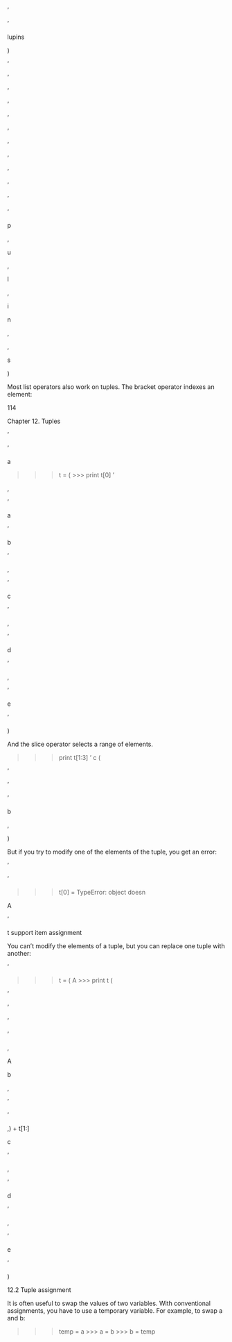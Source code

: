 ’

’

lupins

)

’

’

’

’

’

’

’

’

’

’

’

’

p

,

u

,

l

,

i

n

,

,

s

)

Most list operators also work on tuples. The bracket operator indexes an element:

114

Chapter 12. Tuples

’

’

a

>>> t = ( >>> print t[0] ’

,

’

a

’

b

’

,

’

c

’

,

’

d

’

,

’

e

’

)

And the slice operator selects a range of elements.

>>> print t[1:3] ’ c (

’

’

’

b

,

)

But if you try to modify one of the elements of the tuple, you get an error:

’

’

>>> t[0] = TypeError: object doesn

A

’

t support item assignment

You can’t modify the elements of a tuple, but you can replace one tuple with another:

’

>>> t = ( A >>> print t (

’

’

’

’

,

A

b

,

’

’

,) + t[1:]

c

’

,

’

d

’

,

’

e

’

)

12.2 Tuple assignment

It is often useful to swap the values of two variables. With conventional assignments, you have to use a temporary variable. For example, to swap a and b:

>>> temp = a >>> a = b >>> b = temp